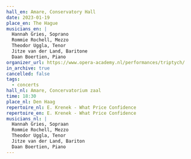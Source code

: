 ```yaml
---
hall_en: Amare, Conservatory Hall
date: 2023-01-19
place_en: The Hague
musicians_en: |
  Hannah Gries, Soprano
  Rommie Rochell, Mezzo
  Theodor Uggla, Tenor
  Jitze van der Land, Baritone
  Daan Boertien, Piano
organizer_url: https://www.opera-academy.nl/performances/triptych/
in_archive: true
cancelled: false
tags:
  - concerts
hall_nl: Amare, Concervatorium zaal
time: 18:30
place_nl: Den Haag
repertoire_nl: E. Krenek - What Price Confidence
repertoire_en: E. Krenek - What Price Confidence
musicians_nl: |
  Hannah Gries, Sopraan
  Rommie Rochell, Mezzo
  Theodor Uggla, Tenor
  Jitze van der Land, Bariton
  Daan Boertien, Piano
---
```

